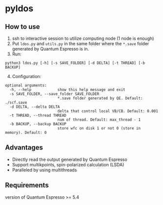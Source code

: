 # pyldos
## How to use

1. ssh to interactive session to utilize computing node (1 node is enough)
2. Put `ldos.py` and  `utils.py` in the same folder where the `*.save` folder generated by Quantum Espresso is in.
3. Run:
```
python3 ldos.py [-h] [-s SAVE_FOLDER] [-d DELTA] [-t THREAD] [-b BACKUP]
```
4. Configuration:
```
optional arguments:
  -h, --help            show this help message and exit
  -s SAVE_FOLDER, --save_folder SAVE_FOLDER
                        *.save folder generated by QE. Default: ./scf.save
  -d DELTA, --delta DELTA
                        delta that control local VB/CB. Default: 0.001
  -t THREAD, --thread THREAD
                        num of thread. Default: max_thread - 1
  -b BACKUP, --backup BACKUP
                        store wfc on disk 1 or not 0 (store in memory). Default: 0
```
## Advantages
* Directly read the output generated by Quantum Espresso 
* Support multikpoints, spin-polarized calculation (LSDA)
* Paralleled by using multithreads 

## Requirements
version of Quantum Espresso >= 5.4
